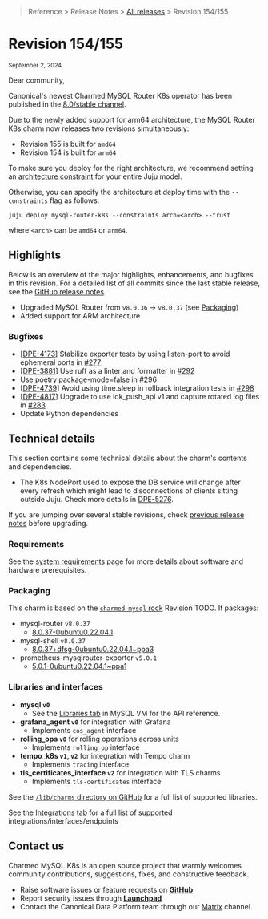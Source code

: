 > Reference > Release Notes > [All releases] > Revision 154/155

# Revision 154/155 
<sub>September 2, 2024</sub>

Dear community,

Canonical's newest Charmed MySQL Router K8s operator has been published in the [8.0/stable channel].

Due to the newly added support for arm64 architecture, the MySQL Router K8s charm now releases two revisions simultaneously:
* Revision 155 is built for `amd64`
* Revision 154 is built for `arm64`

To make sure you deploy for the right architecture, we recommend setting an [architecture constraint](https://juju.is/docs/juju/constraint#heading--arch) for your entire Juju model.

Otherwise, you can specify the architecture at deploy time with the `--constraints` flag as follows:

```shell
juju deploy mysql-router-k8s --constraints arch=<arch> --trust
```
where `<arch>` can be `amd64` or `arm64`.

## Highlights

Below is an overview of the major highlights, enhancements, and bugfixes in this revision. For a detailed list of all commits since the last stable release, see the [GitHub release notes].

* Upgraded MySQL Router from `v8.0.36` -> `v8.0.37` (see [Packaging](#packaging))
* Added support for ARM architecture

### Bugfixes

* [[DPE-4173](https://warthogs.atlassian.net/browse/DPE-4173)] Stabilize exporter tests by using listen-port to avoid ephemeral ports in [#277](https://github.com/canonical/mysql-router-k8s-operator/pull/277)
* [[DPE-3881](https://warthogs.atlassian.net/browse/DPE-3881)] Use ruff as a linter and formatter in [#292](https://github.com/canonical/mysql-router-k8s-operator/pull/292)
* Use poetry package-mode=false in [#296](https://github.com/canonical/mysql-router-k8s-operator/pull/296)
* [[DPE-4739](https://warthogs.atlassian.net/browse/DPE-4739)] Avoid using time.sleep in rollback integration tests in [#298](https://github.com/canonical/mysql-router-k8s-operator/pull/298)
* [[DPE-4817](https://warthogs.atlassian.net/browse/DPE-4817)] Upgrade to use lok_push_api v1 and capture rotated log files in [#283](https://github.com/canonical/mysql-router-k8s-operator/pull/283)
* Update Python dependencies

## Technical details
This section contains some technical details about the charm's contents and dependencies. 

* The K8s NodePort used to expose the DB service will change after every refresh which might lead to disconnections of clients sitting outside Juju. Check more details in [DPE-5276](https://warthogs.atlassian.net/browse/DPE-5276).

If you are jumping over several stable revisions, check [previous release notes][All releases] before upgrading.

### Requirements
See the [system requirements][] page for more details about software and hardware prerequisites.

### Packaging
This charm is based on the [`charmed-mysql` rock] Revision TODO. It packages:
- mysql-router `v8.0.37`
  - [8.0.37-0ubuntu0.22.04.1]
- mysql-shell `v8.0.37`
  - [8.0.37+dfsg-0ubuntu0.22.04.1~ppa3]
- prometheus-mysqlrouter-exporter `v5.0.1`
  - [5.0.1-0ubuntu0.22.04.1~ppa1]

### Libraries and interfaces
* **mysql `v0`**
  * See the [Libraries tab] in MySQL VM for the API reference.
* **grafana_agent `v0`** for integration with Grafana 
    * Implements  `cos_agent` interface
* **rolling_ops `v0`** for rolling operations across units 
    * Implements `rolling_op` interface
* **tempo_k8s `v1`, `v2`** for integration with Tempo charm
    * Implements `tracing` interface
* **tls_certificates_interface `v2`** for integration with TLS charms
    * Implements `tls-certificates` interface

See the [`/lib/charms` directory on GitHub][] for a full list of supported libraries.

See the [Integrations tab][] for a full list of supported integrations/interfaces/endpoints

## Contact us
  
Charmed MySQL K8s is an open source project that warmly welcomes community contributions, suggestions, fixes, and constructive feedback.  
* Raise software issues or feature requests on [**GitHub**](https://github.com/canonical/mysql-k8s-operator/issues)  
*  Report security issues through [**Launchpad**](https://wiki.ubuntu.com/DebuggingSecurity#How%20to%20File)  
* Contact the Canonical Data Platform team through our [Matrix](https://matrix.to/#/#charmhub-data-platform:ubuntu.com) channel.

<!-- LINKS -->
[8.0/stable channel]: https://charmhub.io/mysql-router-k8s?channel=8.0/stable
[GitHub release notes]: https://github.com/canonical/mysql-router-k8s-operator/releases/tag/rev155

[All releases]: /t/12201
[system requirements]: /t/12179

[Integrations tab]: https://charmhub.io/mysql-router-k8s/integrations
[Libraries tab]: https://charmhub.io/mysql-router-k8s/libraries

[`/lib/charms` directory on GitHub]: https://github.com/canonical/mysql-router-k8s-operator/tree/main/lib/charms

[`charmed-mysql` rock]: https://snapcraft.io/charmed-mysql
[8.0.37-0ubuntu0.22.04.1]: https://launchpad.net/ubuntu/+source/mysql-8.0/8.0.37-0ubuntu0.24.04.1
[8.0.37+dfsg-0ubuntu0.22.04.1~ppa3]: https://launchpad.net/~data-platform/+archive/ubuntu/mysql-shell
[0.14.0-0ubuntu0.22.04.1~ppa2]: https://launchpad.net/~data-platform/+archive/ubuntu/mysqld-exporter
[5.0.1-0ubuntu0.22.04.1~ppa1]: https://launchpad.net/~data-platform/+archive/ubuntu/mysqlrouter-exporter
[8.0.35-31-0ubuntu0.22.04.1~ppa3]: https://launchpad.net/~data-platform/+archive/ubuntu/xtrabackup